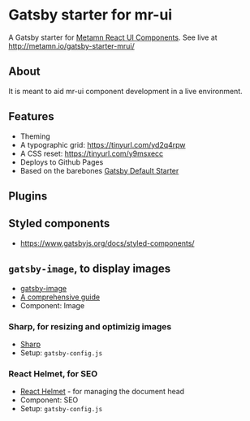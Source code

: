 # Gatsby starter for mr-ui

A Gatsby starter for [Metamn React UI Components](https://github.com/metamn/mr-ui).
See live at http://metamn.io/gatsby-starter-mrui/

## About

It is meant to aid mr-ui component development in a live environment.

## Features

- Theming
- A typographic grid: https://tinyurl.com/yd2q4rpw
- A CSS reset: https://tinyurl.com/y9msxecc
- Deploys to Github Pages
- Based on the barebones [Gatsby Default Starter](https://www.gatsbyjs.org/docs/quick-start)

## Plugins

## Styled components

- https://www.gatsbyjs.org/docs/styled-components/

## `gatsby-image`, to display images

- [gatsby-image](https://www.gatsbyjs.org/docs/working-with-images/#optimizing-images-with-gatsby-image)
- [A comprehensive guide](https://www.orangejellyfish.com/blog/a-comprehensive-guide-to-images-in-gatsby/)
- Component: Image


### Sharp, for resizing and optimizig images

- [Sharp](https://www.gatsbyjs.org/docs/working-with-images/#query-images-with-graphql)
- Setup: `gatsby-config.js`


### React Helmet, for SEO

- [React Helmet](https://www.gatsbyjs.org/docs/add-page-metadata/) - for managing the document head
- Component: SEO
- Setup: `gatsby-config.js`

